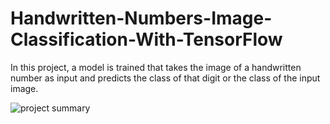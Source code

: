 # Handwritten-Numbers-Image-Classification-With-TensorFlow

In this project, a model is trained that takes the image of a handwritten number as input and predicts the class of that digit or the class of the input image.

![project summary](https://i.ibb.co/myZGszM/1-1.png)
